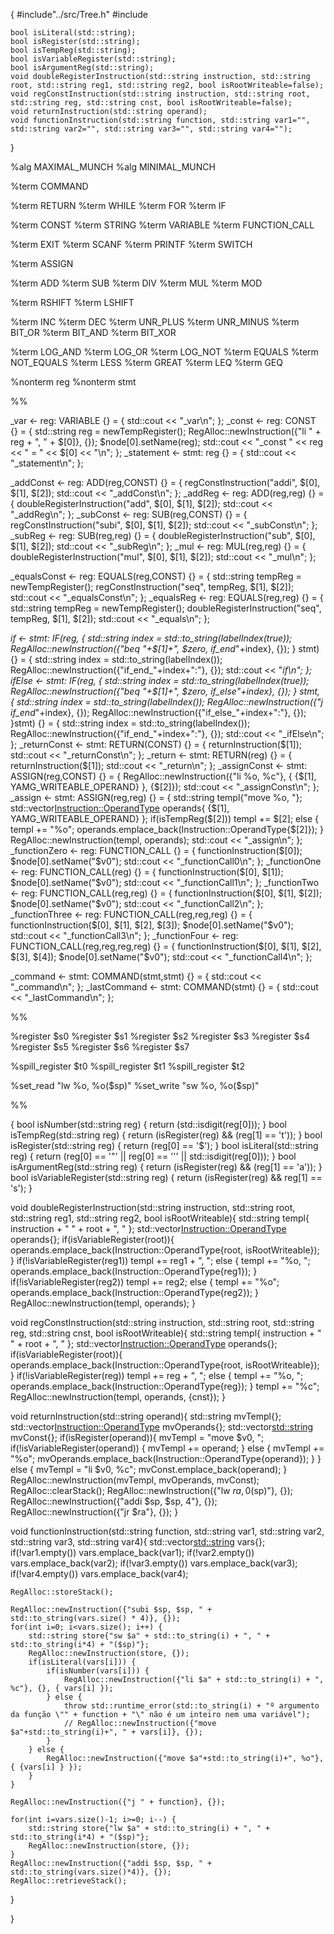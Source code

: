 {
    #include"../src/Tree.h"
    #include<iostream>
    
    bool isLiteral(std::string);
    bool isRegister(std::string);
    bool isTempReg(std::string);
    bool isVariableRegister(std::string);
    bool isArgumentReg(std::string);
    void doubleRegisterInstruction(std::string instruction, std::string root, std::string reg1, std::string reg2, bool isRootWriteable=false);
    void regConstInstruction(std::string instruction, std::string root, std::string reg, std::string cnst, bool isRootWriteable=false);
    void returnInstruction(std::string operand);
    void functionInstruction(std::string function, std::string var1="", std::string var2="", std::string var3="", std::string var4="");
}

%alg MAXIMAL_MUNCH
%alg MINIMAL_MUNCH

%term COMMAND

%term RETURN
%term WHILE
%term FOR
%term IF

%term CONST
%term STRING
%term VARIABLE
%term FUNCTION_CALL

%term EXIT
%term SCANF
%term PRINTF
%term SWITCH

%term ASSIGN

%term ADD
%term SUB
%term DIV
%term MUL
%term MOD

%term RSHIFT
%term LSHIFT

%term INC
%term DEC
%term UNR_PLUS
%term UNR_MINUS
%term BIT_OR
%term BIT_AND
%term BIT_XOR

%term LOG_AND
%term LOG_OR
%term LOG_NOT
%term EQUALS
%term NOT_EQUALS
%term LESS
%term GREAT
%term LEQ
%term GEQ

%nonterm reg
%nonterm stmt

%%

_var <- reg: VARIABLE {} = {
    std::cout << "_var\n";
};
_const <- reg: CONST {} = {
    std::string reg = newTempRegister();
    RegAlloc::newInstruction({"li " + reg + ", " + $[0]}, {}); 
    $node[0].setName(reg);
    std::cout << "_const " << reg << " = " << $[0] << "\n";
};
_statement <- stmt: reg {} = {
    std::cout << "_statement\n";
};

_addConst <- reg: ADD(reg,CONST) {} = {
    regConstInstruction("addi", $[0], $[1], $[2]);
    std::cout << "_addConst\n";
};
_addReg <- reg: ADD(reg,reg) {} = {
    doubleRegisterInstruction("add", $[0], $[1], $[2]);
    std::cout << "_addReg\n";
};
_subConst <- reg: SUB(reg,CONST) {} = {
    regConstInstruction("subi", $[0], $[1], $[2]);
    std::cout << "_subConst\n";
};
_subReg <- reg: SUB(reg,reg) {} = {
    doubleRegisterInstruction("sub", $[0], $[1], $[2]);
    std::cout << "_subReg\n";
};
_mul <- reg: MUL(reg,reg) {} = {
    doubleRegisterInstruction("mul", $[0], $[1], $[2]);
    std::cout << "_mul\n";
};

_equalsConst <- reg: EQUALS(reg,CONST) {} = {
    std::string tempReg = newTempRegister();
    regConstInstruction("seq", tempReg, $[1], $[2]);
    std::cout << "_equalsConst\n";
};
_equalsReg <- reg: EQUALS(reg,reg) {} = {
    std::string tempReg = newTempRegister();
    doubleRegisterInstruction("seq", tempReg, $[1], $[2]);
    std::cout << "_equals\n";
};

_if <- stmt: IF(reg, {
                         std::string index = std::to_string(labelIndex(true));
                         RegAlloc::newInstruction({"beq "+$[1]+", $zero, if_end_"+index}, {});
                     } stmt) {} = {
    std::string index = std::to_string(labelIndex());
    RegAlloc::newInstruction({"if_end_"+index+":"}, {});
    std::cout << "_if\n";
};
_ifElse <- stmt: IF(reg, {
                        std::string index = std::to_string(labelIndex(true));
                        RegAlloc::newInstruction({"beq "+$[1]+", $zero, if_else_"+index}, {});
                    } stmt, {
                        std::string index = std::to_string(labelIndex());
                        RegAlloc::newInstruction({"j if_end_"+index}, {});
                        RegAlloc::newInstruction({"if_else_"+index+":"}, {});
                    }stmt) {} = {
    std::string index = std::to_string(labelIndex());
    RegAlloc::newInstruction({"if_end_"+index+":"}, {});
    std::cout << "_ifElse\n";
};
_returnConst <- stmt: RETURN(CONST) {} = {
    returnInstruction($[1]);
    std::cout << "_returnConst\n";
};
_return <- stmt: RETURN(reg) {} = {
    returnInstruction($[1]);
    std::cout << "_return\n";
};
_assignConst <- stmt: ASSIGN(reg,CONST) {} = {
    RegAlloc::newInstruction({"li %o, %c"}, { {$[1], YAMG_WRITEABLE_OPERAND} }, {$[2]});
    std::cout << "_assignConst\n";
};
_assign <- stmt: ASSIGN(reg,reg) {} = {
    std::string templ{"move %o, "};
    std::vector<Instruction::OperandType> operands{ {$[1], YAMG_WRITEABLE_OPERAND} };
    if(isTempReg($[2])) templ += $[2];
    else {
        templ += "%o";
        operands.emplace_back(Instruction::OperandType{$[2]});
    }
    RegAlloc::newInstruction(templ, operands);
    std::cout << "_assign\n";
};
_functionZero <- reg: FUNCTION_CALL {} = {
    functionInstruction($[0]);
    $node[0].setName("$v0");
    std::cout << "_functionCall0\n";
};
_functionOne <- reg: FUNCTION_CALL(reg) {} = {
    functionInstruction($[0], $[1]);
    $node[0].setName("$v0");
    std::cout << "_functionCall1\n";
};
_functionTwo <- reg: FUNCTION_CALL(reg,reg) {} = {
    functionInstruction($[0], $[1], $[2]);
    $node[0].setName("$v0");
    std::cout << "_functionCall2\n";
};
_functionThree <- reg: FUNCTION_CALL(reg,reg,reg) {} = {
    functionInstruction($[0], $[1], $[2], $[3]);
    $node[0].setName("$v0");
    std::cout << "_functionCall3\n";
};
_functionFour <- reg: FUNCTION_CALL(reg,reg,reg,reg) {} = {
    functionInstruction($[0], $[1], $[2], $[3], $[4]);
    $node[0].setName("$v0");
    std::cout << "_functionCall4\n";
};

_command <- stmt: COMMAND(stmt,stmt) {} = {
    std::cout << "_command\n";
};
_lastCommand <- stmt: COMMAND(stmt) {} = {
    std::cout << "_lastCommand\n";
};

%%

%register $s0
%register $s1
%register $s2
%register $s3
%register $s4
%register $s5
%register $s6
%register $s7

%spill_register $t0
%spill_register $t1
%spill_register $t2

%set_read "lw %o, %o($sp)"
%set_write "sw %o, %o($sp)"

%%

{
bool isNumber(std::string reg)           { return (std::isdigit(reg[0])); }
bool isTempReg(std::string reg)          { return (isRegister(reg) && (reg[1] == 't')); }
bool isRegister(std::string reg)         { return (reg[0] == '$'); }
bool isLiteral(std::string reg)         { return (reg[0] == '\"' || reg[0] == '\'' || std::isdigit(reg[0])); }
bool isArgumentReg(std::string reg)      { return (isRegister(reg) && (reg[1] == 'a')); }
bool isVariableRegister(std::string reg) { return (isRegister(reg) && reg[1] == 's'); }

void doubleRegisterInstruction(std::string instruction, std::string root, std::string reg1, std::string reg2, bool isRootWriteable){
    std::string templ{ instruction + " " + root + ", " };
    std::vector<Instruction::OperandType> operands{};
    if(isVariableRegister(root)){
        operands.emplace_back(Instruction::OperandType{root, isRootWriteable});
    }
    if(!isVariableRegister(reg1)) templ += reg1 + ", ";
    else {
        templ += "%o, ";
        operands.emplace_back(Instruction::OperandType{reg1});
    }
    if(!isVariableRegister(reg2)) templ += reg2;
    else {
        templ += "%o";
        operands.emplace_back(Instruction::OperandType{reg2});
    }
    RegAlloc::newInstruction(templ, operands);
}

void regConstInstruction(std::string instruction, std::string root, std::string reg, std::string cnst, bool isRootWriteable){
    std::string templ{ instruction + " " + root + ", " };
    std::vector<Instruction::OperandType> operands{};
    if(isVariableRegister(root)){
        operands.emplace_back(Instruction::OperandType{root, isRootWriteable});
    }
    if(!isVariableRegister(reg)) templ += reg + ", ";
    else {
        templ += "%o, ";
        operands.emplace_back(Instruction::OperandType{reg});
    }
    templ += "%c";
    RegAlloc::newInstruction(templ, operands, {cnst});
}

void returnInstruction(std::string operand){
    std::string mvTempl{};
    std::vector<Instruction::OperandType> mvOperands{};
    std::vector<std::string> mvConst{};
    if(isRegister(operand)){
        mvTempl = "move $v0, ";
        if(!isVariableRegister(operand)) {
            mvTempl += operand;
        } else {
            mvTempl += "%o";
            mvOperands.emplace_back(Instruction::OperandType{operand});
        }
    } else {
        mvTempl = "li $v0, %c";
        mvConst.emplace_back(operand);
    }
    RegAlloc::newInstruction(mvTempl, mvOperands, mvConst);
    RegAlloc::clearStack();
    RegAlloc::newInstruction({"lw $ra, 0($sp)"}, {});
    RegAlloc::newInstruction({"addi $sp, $sp, 4"}, {});
    RegAlloc::newInstruction({"jr $ra"}, {});
}

void functionInstruction(std::string function, std::string var1, std::string var2, std::string var3, std::string var4){
    std::vector<std::string> vars{};
    if(!var1.empty()) vars.emplace_back(var1);
    if(!var2.empty()) vars.emplace_back(var2);
    if(!var3.empty()) vars.emplace_back(var3);
    if(!var4.empty()) vars.emplace_back(var4);

    RegAlloc::storeStack();

    RegAlloc::newInstruction({"subi $sp, $sp, " + std::to_string(vars.size() * 4)}, {});
    for(int i=0; i<vars.size(); i++) {
        std::string store{"sw $a" + std::to_string(i) + ", " + std::to_string(i*4) + "($sp)"};
        RegAlloc::newInstruction(store, {});
        if(isLiteral(vars[i])) {
            if(isNumber(vars[i])) {
                RegAlloc::newInstruction({"li $a" + std::to_string(i) + ", %c"}, {}, { vars[i] });
            } else {
                throw std::runtime_error(std::to_string(i) + "º argumento da função \"" + function + "\" não é um inteiro nem uma variável");
                // RegAlloc::newInstruction({"move $a"+std::to_string(i)+", " + vars[i]}, {});
            }
        } else {
            RegAlloc::newInstruction({"move $a"+std::to_string(i)+", %o"}, { {vars[i] } });
        }
    }

    RegAlloc::newInstruction({"j " + function}, {});

    for(int i=vars.size()-1; i>=0; i--) {
        std::string store{"lw $a" + std::to_string(i) + ", " + std::to_string(i*4) + "($sp)"};
        RegAlloc::newInstruction(store, {});
    }
    RegAlloc::newInstruction({"addi $sp, $sp, " + std::to_string(vars.size()*4)}, {});
    RegAlloc::retrieveStack();
}

}
